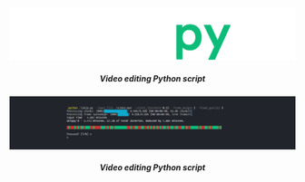 <div align='center'>
  <img src="assets/skippy.png">
  <h5>Video editing Python script</h5>
</div>






<div align='center'>
  <img src="assets/skippy-test.png">
  <h5>Video editing Python script</h5>
</div>